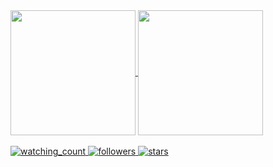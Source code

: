 
<a href="https://github.com/UgurkanTech/">
  <img height=200 align="center" src="https://github-readme-stats.vercel.app/api?username=UgurkanTech&custom_title=Github%20Stats&count_private=true&show_icons=true&theme=default&include_all_commits=true&hide=prs,contribs" />
</a>
<a href="https://github.com/UgurkanTech/">
  <img height=200 align="center" src="https://github-readme-stats.vercel.app/api/top-langs?username=UgurkanTech&layout=compact&count_private=true&theme=default&langs_count=8&card_width=320&exclude_repo=OpenGL-Saw-Engine,UgurkanTech.github.io"/>
</a>
<br/><br/>
<a href="https://github.com/UgurkanTech/">
<img src="https://komarev.com/ghpvc/?username=UgurkanTech&color=brightgreen" alt="watching_count"/> <img alt="followers" src="https://img.shields.io/github/followers/UgurkanTech?label=Followers&style=social"> <img src="https://img.shields.io/github/stars/UgurkanTech?label=Stars" alt="stars">
</a>
